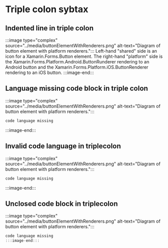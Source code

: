# Triple colon sybtax

## Indented line in triple colon
:::image type="complex" source="../media/buttonElementWithRenderers.png" alt-text="Diagram of button element with platform renderers.":::
    Left-hand "shared" side is an icon for a Xamarin.Forms.Button element. The right-hand "platform" side is the Xamarin.Forms.Platform.Android.ButtonRunderer rendering to an Android button and the Xamarin.Forms.Platform.iOS.ButtonRenderer rendering to an iOS button.
:::image-end:::

## Language missing code block in triple colon
:::image type="complex" source="../media/buttonElementWithRenderers.png" alt-text="Diagram of button element with platform renderers.":::
```
code language missing
```
:::image-end:::

## Invalid code language in triplecolon
:::image type="complex" source="../media/buttonElementWithRenderers.png" alt-text="Diagram of button element with platform renderers.":::
```ccc
code language missing
```
:::image-end:::

## Unclosed code block in triplecolon
:::image type="complex" source="../media/buttonElementWithRenderers.png" alt-text="Diagram of button element with platform renderers.":::
```C#
code language missing
:::image-end:::

